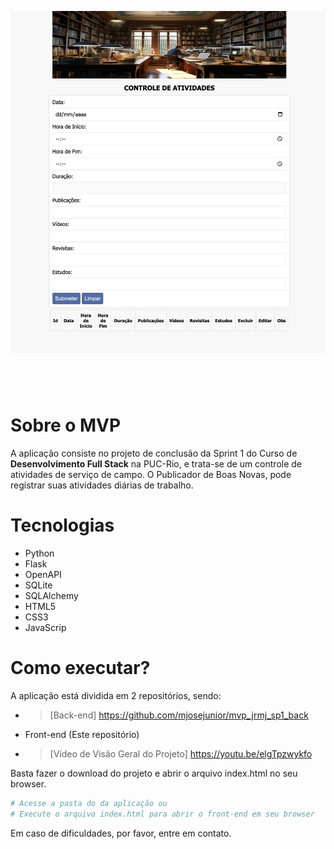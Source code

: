 ![MVP PUC-Rio - José Rodrigues Matos Junior](./img/banner_repo.png)
#
&nbsp;
&nbsp;


# Sobre o MVP
A aplicação consiste no projeto de conclusão da Sprint 1 do Curso de **Desenvolvimento Full Stack** na PUC-Rio, e trata-se de um controle de atividades de serviço de campo. O Publicador de Boas Novas, pode registrar suas atividades diárias de trabalho.

# Tecnologias
+ Python
+ Flask
+ OpenAPI
+ SQLite
+ SQLAlchemy
+ HTML5
+ CSS3
+ JavaScrip

# Como executar?

A aplicação está dividida em 2 repositórios, sendo:
- > [Back-end] https://github.com/mjosejunior/mvp_jrmj_sp1_back

- Front-end (Este repositório)

- > [Vídeo de Visão Geral do Projeto] https://youtu.be/elgTpzwykfo

Basta fazer o download do projeto e abrir o arquivo index.html no seu browser.

```powershell
# Acesse a pasta do da aplicação ou 
# Execute o arquivo index.html para abrir o front-end em seu browser
```

Em caso de dificuldades, por favor, entre em contato.